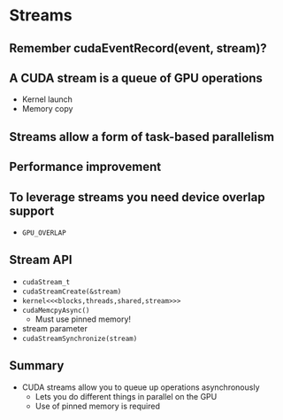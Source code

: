 # Streams

## Remember cudaEventRecord(event, stream)?

## A CUDA stream is a queue of GPU operations
* Kernel launch
* Memory copy

## Streams allow a form of task-based parallelism

## Performance improvement

## To leverage streams you need device overlap support
* `GPU_OVERLAP`

## Stream API
* `cudaStream_t`
* `cudaStreamCreate(&stream)`
* `kernel<<<blocks,threads,shared,stream>>>`
* `cudaMemcpyAsync()`
   * Must use pinned memory!
* stream parameter
* `cudaStreamSynchronize(stream)`

## Summary
* CUDA streams allow you to queue up operations asynchronously
   * Lets you do different things in parallel on the GPU
   * Use of pinned memory is required
